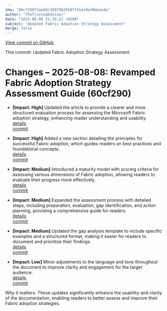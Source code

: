 ```yaml
---
sha: "60cf29073ae68c3897982558737e4c9e30da1e4a"
author: "TheTrustedAdvisor"
date: "2025-08-08 21:35:21 +0200"
subject: "Updated Fabric Adoption Strategy Assessment"
merge: false
---
```


[View commit on GitHub](https://github.com/TheTrustedAdvisor/FabricAdoptionFramework/commit/60cf29073ae68c3897982558737e4c9e30da1e4a)

This commit: Updated Fabric Adoption Strategy Assessment

# Changes – 2025-08-08: Revamped Fabric Adoption Strategy Assessment Guide (60cf290)

- **[Impact: High]** Updated the article to provide a clearer and more structured evaluation process for assessing the Microsoft Fabric adoption strategy, enhancing reader understanding and usability.  
   [details](/docs/about/changes/2025-08-08-assess-your-fabric-adoption-strategy)  
   [commit](https://github.com/TheTrustedAdvisor/FabricAdoptionFramework/commit/60cf29073ae68c3897982558737e4c9e30da1e4a)

- **[Impact: High]** Added a new section detailing the principles for successful Fabric adoption, which guides readers on best practices and foundational concepts.  
   [details](/docs/about/changes/2025-08-08-assess-your-fabric-adoption-strategy)  
   [commit](https://github.com/TheTrustedAdvisor/FabricAdoptionFramework/commit/60cf29073ae68c3897982558737e4c9e30da1e4a)

- **[Impact: Medium]** Introduced a maturity model with scoring criteria for assessing various dimensions of Fabric adoption, allowing readers to evaluate their progress more effectively.  
   [details](/docs/about/changes/2025-08-08-assess-your-fabric-adoption-strategy)  
   [commit](https://github.com/TheTrustedAdvisor/FabricAdoptionFramework/commit/60cf29073ae68c3897982558737e4c9e30da1e4a)

- **[Impact: Medium]** Expanded the assessment process with detailed steps, including preparation, evaluation, gap identification, and action planning, providing a comprehensive guide for readers.  
   [details](/docs/about/changes/2025-08-08-assess-your-fabric-adoption-strategy)  
   [commit](https://github.com/TheTrustedAdvisor/FabricAdoptionFramework/commit/60cf29073ae68c3897982558737e4c9e30da1e4a)

- **[Impact: Medium]** Updated the gap analysis template to include specific examples and a structured format, making it easier for readers to document and prioritize their findings.  
   [details](/docs/about/changes/2025-08-08-assess-your-fabric-adoption-strategy)  
   [commit](https://github.com/TheTrustedAdvisor/FabricAdoptionFramework/commit/60cf29073ae68c3897982558737e4c9e30da1e4a)

- **[Impact: Low]** Minor adjustments to the language and tone throughout the document to improve clarity and engagement for the target audience.  
   [details](/docs/about/changes/2025-08-08-assess-your-fabric-adoption-strategy)  
   [commit](https://github.com/TheTrustedAdvisor/FabricAdoptionFramework/commit/60cf29073ae68c3897982558737e4c9e30da1e4a)

Why it matters: These updates significantly enhance the usability and clarity of the documentation, enabling readers to better assess and improve their Fabric adoption strategies.

